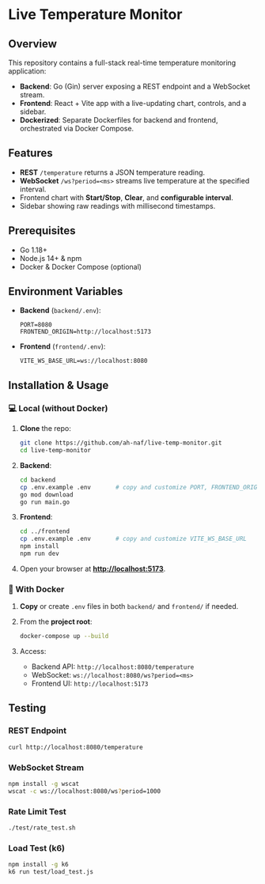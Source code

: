 # Live Temperature Monitor

## Overview

This repository contains a full-stack real-time temperature monitoring application:

- **Backend**: Go (Gin) server exposing a REST endpoint and a WebSocket stream.
- **Frontend**: React + Vite app with a live-updating chart, controls, and a sidebar.
- **Dockerized**: Separate Dockerfiles for backend and frontend, orchestrated via Docker Compose.

## Features

- **REST** `/temperature` returns a JSON temperature reading.
- **WebSocket** `/ws?period=<ms>` streams live temperature at the specified interval.
- Frontend chart with **Start/Stop**, **Clear**, and **configurable interval**.
- Sidebar showing raw readings with millisecond timestamps.

## Prerequisites

- Go 1.18+
- Node.js 14+ & npm
- Docker & Docker Compose (optional)

## Environment Variables

- **Backend** (`backend/.env`):

  ```dotenv
  PORT=8080
  FRONTEND_ORIGIN=http://localhost:5173
  ```

- **Frontend** (`frontend/.env`):

  ```dotenv
  VITE_WS_BASE_URL=ws://localhost:8080
  ```

## Installation & Usage

### 💻 Local (without Docker)

1. **Clone** the repo:

   ```bash
   git clone https://github.com/ah-naf/live-temp-monitor.git
   cd live-temp-monitor
   ```

2. **Backend**:

   ```bash
   cd backend
   cp .env.example .env       # copy and customize PORT, FRONTEND_ORIGIN
   go mod download
   go run main.go
   ```

3. **Frontend**:

   ```bash
   cd ../frontend
   cp .env.example .env       # copy and customize VITE_WS_BASE_URL
   npm install
   npm run dev
   ```

4. Open your browser at **[http://localhost:5173](http://localhost:5173)**.

### 🐳 With Docker

1. **Copy** or create `.env` files in both `backend/` and `frontend/` if needed.
2. From the **project root**:

   ```bash
   docker-compose up --build
   ```

3. Access:

   - Backend API: `http://localhost:8080/temperature`
   - WebSocket: `ws://localhost:8080/ws?period=<ms>`
   - Frontend UI: `http://localhost:5173`

## Testing

### REST Endpoint

```bash
curl http://localhost:8080/temperature
```

### WebSocket Stream

```bash
npm install -g wscat
wscat -c ws://localhost:8080/ws?period=1000
```

### Rate Limit Test

```bash
./test/rate_test.sh
```

### Load Test (k6)

```bash
npm install -g k6
k6 run test/load_test.js
```
